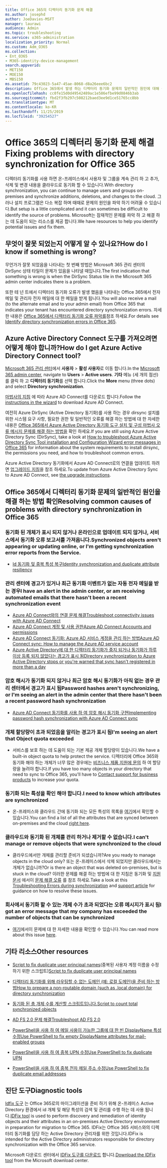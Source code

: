 ```yaml
---
title: Office 365의 디렉터리 동기화 문제 해결
ms.author: josephd
author: JoeDavies-MSFT
manager: laurawi
audience: Admin
ms.topic: troubleshooting
ms.service: o365-administration
localization_priority: Normal
ms.custom: Adm_O365
ms.collection:
- Ent_O365
- M365-identity-device-management
search.appverid:
- MET150
- MOE150
- MBS150
ms.assetid: 79c43023-5a47-45ae-8068-d8a26eee6bc2
description: Office 365에서 발생 하는 디렉터리 동기화 문제의 일반적인 원인에 대해 설명 하 고 이러한 문제를 해결 하는 데 도움이 되는 몇 가지 방법을 제공 합니다.
ms.openlocfilehash: cc0fe15d0d49542489ac1e586efbe99d0846b3ab
ms.sourcegitcommit: fbd2f3fb297c508212baed3ee9d1ce51765cc8bb
ms.translationtype: MT
ms.contentlocale: ko-KR
ms.lasthandoff: 11/25/2019
ms.locfileid: "39254527"
---
```

# <a name="fixing-problems-with-directory-synchronization-for-office-365"></a><span data-ttu-id="2e1e9-103">Office 365의 디렉터리 동기화 문제 해결</span><span class="sxs-lookup"><span data-stu-id="2e1e9-103">Fixing problems with directory synchronization for Office 365</span></span>

<span data-ttu-id="2e1e9-104">디렉터리 동기화를 사용 하면 온-프레미스에서 사용자 및 그룹을 계속 관리 하 고 추가, 삭제 및 변경 내용을 클라우드로 동기화 할 수 있습니다.</span><span class="sxs-lookup"><span data-stu-id="2e1e9-104">With directory synchronization, you can continue to manage users and groups on-premises and synchronize additions, deletions, and changes to the cloud.</span></span> <span data-ttu-id="2e1e9-105">그러나 설치 프로그램은 다소 복잡 하며 때때로 문제의 원인을 파악 하기 어려울 수 있습니다.</span><span class="sxs-lookup"><span data-stu-id="2e1e9-105">But setup is a little complicated and it can sometimes be difficult to identify the source of problems.</span></span> <span data-ttu-id="2e1e9-106">Microsoft는 잠재적인 문제를 파악 하 고 해결 하는 데 도움이 되는 리소스를 제공 합니다.</span><span class="sxs-lookup"><span data-stu-id="2e1e9-106">We have resources to help you identify potential issues and fix them.</span></span>
  
## <a name="how-do-i-know-if-something-is-wrong"></a><span data-ttu-id="2e1e9-107">무엇이 잘못 되었는지 어떻게 알 수 있나요?</span><span class="sxs-lookup"><span data-stu-id="2e1e9-107">How do I know if something is wrong?</span></span>

<span data-ttu-id="2e1e9-108">무언가가 잘못 되었음을 나타내는 첫 번째 방법은 Microsoft 365 관리 센터의 DirSync 상태 타일이 문제가 있음을 나타낼 때입니다.</span><span class="sxs-lookup"><span data-stu-id="2e1e9-108">The first indication that something is wrong is when the DirSync Status tile in the Microsoft 365 admin center indicates there is a problem.</span></span>
  
<span data-ttu-id="2e1e9-109">또한 테 넌 트에서 디렉터리 동기화 오류가 발생 했음을 나타내는 Office 365에서 전자 메일 및 관리자 전자 메일에 대 한 메일을 받게 됩니다.</span><span class="sxs-lookup"><span data-stu-id="2e1e9-109">You will also receive a mail (to the alternate email and to your admin email) from Office 365 that indicates your tenant has encountered directory synchronization errors.</span></span> <span data-ttu-id="2e1e9-110">자세한 내용은 [Office 365에서 디렉터리 동기화 오류 파악를](identify-directory-synchronization-errors.md)참조 하세요.</span><span class="sxs-lookup"><span data-stu-id="2e1e9-110">For details see [Identify directory synchronization errors in Office 365](identify-directory-synchronization-errors.md).</span></span>
  
## <a name="how-do-i-get-azure-active-directory-connect-tool"></a><span data-ttu-id="2e1e9-111">Azure Active Directory Connect 도구를 가져오려면 어떻게 해야 합니까?</span><span class="sxs-lookup"><span data-stu-id="2e1e9-111">How do I get Azure Active Directory Connect tool?</span></span>

<span data-ttu-id="2e1e9-112">[Microsoft 365 관리 센터](https://admin.microsoft.com)에서 **사용자** \> **활성 사용자**로 이동 합니다.</span><span class="sxs-lookup"><span data-stu-id="2e1e9-112">In the [Microsoft 365 admin center](https://admin.microsoft.com), navigate to **Users** \> **Active users**.</span></span> <span data-ttu-id="2e1e9-113">**기타** 메뉴 (세 개의 점선)를 클릭 하 고 **디렉터리 동기화**를 선택 합니다.</span><span class="sxs-lookup"><span data-stu-id="2e1e9-113">Click the **More** menu (three dots) and select **Directory synchronization**.</span></span> 
  
<span data-ttu-id="2e1e9-114">[마법사의 지침](set-up-directory-synchronization.md) 에 따라 Azure AD Connect를 다운로드 합니다.</span><span class="sxs-lookup"><span data-stu-id="2e1e9-114">Follow the [instructions in the wizard](set-up-directory-synchronization.md) to download Azure AD Connect.</span></span> 
  
<span data-ttu-id="2e1e9-115">여전히 Azure DirSync (Active Directory 동기화)를 사용 하는 경우 dirsync 설치를 위한 시스템 요구 사항, 필요한 권한 및 일반적인 오류를 해결 하는 방법에 대 한 자세한 내용은 [Office 365에서 Azure Active Directory 동기화 도구 설치 및 구성 마법사 오류 메시지 문제를 해결 하는 방법을](https://go.microsoft.com/fwlink/p/?LinkId=396717) 확인 하세요.</span><span class="sxs-lookup"><span data-stu-id="2e1e9-115">If you are still using Azure Active Directory Sync (DirSync), take a look at [How to troubleshoot Azure Active Directory Sync Tool installation and Configuration Wizard error messages in Office 365](https://go.microsoft.com/fwlink/p/?LinkId=396717) for information about the system requirements to install dirsync, the permissions you need, and how to troubleshoot common errors.</span></span> 
  
<span data-ttu-id="2e1e9-116">Azure Active Directory 동기화에서 Azure AD Connect로의 연결을 업데이트 하려면 [업그레이드 지침](https://go.microsoft.com/fwlink/p/?LinkId=733240)을 참조 하세요.</span><span class="sxs-lookup"><span data-stu-id="2e1e9-116">To update from Azure Active Directory Sync to Azure AD Connect, see [the upgrade instructions](https://go.microsoft.com/fwlink/p/?LinkId=733240).</span></span>
  
## <a name="resolving-common-causes-of-problems-with-directory-synchronization-in-office-365"></a><span data-ttu-id="2e1e9-117">Office 365에서 디렉터리 동기화 문제의 일반적인 원인을 해결 하는 방법 확인</span><span class="sxs-lookup"><span data-stu-id="2e1e9-117">Resolving common causes of problems with directory synchronization in Office 365</span></span>

### <a name="synchronized-objects-arent-appearing-or-updating-online-or-im-getting-synchronization-error-reports-from-the-service"></a><span data-ttu-id="2e1e9-118">**동기화 된 개체가 표시 되지 않거나 온라인으로 업데이트 되지 않거나, 서비스에서 동기화 오류 보고서를 가져옵니다.**</span><span class="sxs-lookup"><span data-stu-id="2e1e9-118">**Synchronized objects aren't appearing or updating online, or I'm getting synchronization error reports from the Service.**</span></span>

- [<span data-ttu-id="2e1e9-119">Id 동기화 및 중복 특성 복구</span><span class="sxs-lookup"><span data-stu-id="2e1e9-119">Identity synchronization and duplicate attribute resiliency</span></span>](https://docs.microsoft.com/azure/active-directory/hybrid/how-to-connect-syncservice-duplicate-attribute-resiliency)

### <a name="i-have-an-alert-in-the-admin-center-or-am-receiving-automated-emails-that-there-hasnt-been-a-recent-synchronization-event"></a><span data-ttu-id="2e1e9-120">**관리 센터에 경고가 있거나 최근 동기화 이벤트가 없는 자동 전자 메일을 받는 경우**</span><span class="sxs-lookup"><span data-stu-id="2e1e9-120">**I have an alert in the admin center, or am receiving automated emails that there hasn't been a recent synchronization event**</span></span>
- [<span data-ttu-id="2e1e9-121">Azure AD Connect와의 연결 문제 해결</span><span class="sxs-lookup"><span data-stu-id="2e1e9-121">Troubleshoot connectivity issues with Azure AD Connect</span></span>](https://docs.microsoft.com/azure/active-directory/hybrid/tshoot-connect-connectivity)
- [<span data-ttu-id="2e1e9-122">Azure AD Connect 계정 및 사용 권한</span><span class="sxs-lookup"><span data-stu-id="2e1e9-122">Azure AD Connect Accounts and permissions</span></span>](https://go.microsoft.com/fwlink/p/?LinkId=820598)
- [<span data-ttu-id="2e1e9-123">Azure AD Connect 동기화: Azure AD 서비스 계정을 관리 하는 방법</span><span class="sxs-lookup"><span data-stu-id="2e1e9-123">Azure AD Connect sync: How to manage the Azure AD service account</span></span>](https://docs.microsoft.com/azure/active-directory/hybrid/how-to-connect-azureadaccount)
- [<span data-ttu-id="2e1e9-124">Azure Active Directory에 대 한 디렉터리 동기화가 중지 되거나 동기화가 하루 이상 등록 되지 않았다는 경고가 표시 됨</span><span class="sxs-lookup"><span data-stu-id="2e1e9-124">Directory synchronization to Azure Active Directory stops or you're warned that sync hasn't registered in more than a day</span></span>](https://support.microsoft.com/help/2882421/directory-synchronization-to-azure-active-directory-stops-or-you-re-warned-that-sync-hasn-t-registered-in-more-than-a-day)

### <a name="password-hashes-arent-synchronizing-or-im-seeing-an-alert-in-the-admin-center-that-there-hasnt-been-a-recent-password-hash-synchronization"></a><span data-ttu-id="2e1e9-125">**암호 해시가 동기화 되지 않거나 최근 암호 해시 동기화가 아직 없는 경우 관리 센터에서 경고가 표시 됨**</span><span class="sxs-lookup"><span data-stu-id="2e1e9-125">**Password hashes aren't synchronizing, or I'm seeing an alert in the admin center that there hasn't been a recent password hash synchronization**</span></span>
- [<span data-ttu-id="2e1e9-126">Azure AD Connect 동기화를 사용 하 여 암호 해시 동기화 구현</span><span class="sxs-lookup"><span data-stu-id="2e1e9-126">Implementing password hash synchronization with Azure AD Connect sync</span></span>](https://docs.microsoft.com/azure/active-directory/hybrid/how-to-connect-password-hash-synchronization)

### <a name="im-seeing-an-alert-that-object-quota-exceeded"></a><span data-ttu-id="2e1e9-127">**개체 할당량이 초과 되었음을 알리는 경고가 표시 됨**</span><span class="sxs-lookup"><span data-stu-id="2e1e9-127">**I'm seeing an alert that Object quota exceeded**</span></span>
- <span data-ttu-id="2e1e9-128">서비스를 보호 하는 데 도움이 되는 기본 제공 개체 할당량이 있습니다.</span><span class="sxs-lookup"><span data-stu-id="2e1e9-128">We have a built-in object quota to help protect the service.</span></span> <span data-ttu-id="2e1e9-129">디렉터리에 Office 365와 동기화 해야 하는 개체가 너무 많은 경우에는 [비즈니스 제품 지원에 문의](https://support.office.com/article/32a17ca7-6fa0-4870-8a8d-e25ba4ccfd4b) 하 여 할당량을 늘려야 합니다.</span><span class="sxs-lookup"><span data-stu-id="2e1e9-129">If you have too many objects in your directory that need to sync to Office 365, you'll have to [Contact support for business products](https://support.office.com/article/32a17ca7-6fa0-4870-8a8d-e25ba4ccfd4b) to increase your quota.</span></span>

### <a name="i-need-to-know-which-attributes-are-synchronized"></a><span data-ttu-id="2e1e9-130">**동기화 되는 특성을 확인 해야 합니다.**</span><span class="sxs-lookup"><span data-stu-id="2e1e9-130">**I need to know which attributes are synchronized**</span></span>
- <span data-ttu-id="2e1e9-131">온-프레미스와 클라우드 간에 동기화 되는 모든 특성의 목록을 [여기](https://go.microsoft.com/fwlink/p/?LinkId=396719)에서 확인할 수 있습니다.</span><span class="sxs-lookup"><span data-stu-id="2e1e9-131">You can find a list of all the attributes that are synced between on-premises and the cloud [right here](https://go.microsoft.com/fwlink/p/?LinkId=396719).</span></span>

### <a name="i-cant-manage-or-remove-objects-that-were-synchronized-to-the-cloud"></a><span data-ttu-id="2e1e9-132">**클라우드와 동기화 된 개체를 관리 하거나 제거할 수 없습니다.**</span><span class="sxs-lookup"><span data-stu-id="2e1e9-132">**I can't manage or remove objects that were synchronized to the cloud**</span></span>
- <span data-ttu-id="2e1e9-133">클라우드에서만 개체를 관리할 준비가 되셨습니까?</span><span class="sxs-lookup"><span data-stu-id="2e1e9-133">Are you ready to manage objects in the cloud only?</span></span> <span data-ttu-id="2e1e9-134">또는 온-프레미스에서 삭제 되었지만 클라우드에서는 개체가 없습니까?</span><span class="sxs-lookup"><span data-stu-id="2e1e9-134">Or is there an object that was deleted on-premises, but is stuck in the cloud?</span></span> <span data-ttu-id="2e1e9-135">이러한 문제를 해결 하는 방법에 대 한 지침은 동기화 및 [지원 문서](https://go.microsoft.com/fwlink/p/?LinkId=396720) 에서이 [문제 해결 오류](https://go.microsoft.com/fwlink/p/?linkid=842044) 를 참조 하세요.</span><span class="sxs-lookup"><span data-stu-id="2e1e9-135">Take a look at this [Troubleshooting Errors during synchronization](https://go.microsoft.com/fwlink/p/?linkid=842044) and [support article](https://go.microsoft.com/fwlink/p/?LinkId=396720) for guidance on how to resolve these issues.</span></span>

### <a name="i-got-an-error-message-that-my-company-has-exceeded-the-number-of-objects-that-can-be-synchronized"></a><span data-ttu-id="2e1e9-136">**회사에서 동기화 할 수 있는 개체 수가 초과 되었다는 오류 메시지가 표시 됨**</span><span class="sxs-lookup"><span data-stu-id="2e1e9-136">**I got an error message that my company has exceeded the number of objects that can be synchronized**</span></span>
- <span data-ttu-id="2e1e9-137">[여기](https://go.microsoft.com/fwlink/p/?LinkId=396721)에서이 문제에 대 한 자세한 내용을 확인할 수 있습니다.</span><span class="sxs-lookup"><span data-stu-id="2e1e9-137">You can read more about this issue [here](https://go.microsoft.com/fwlink/p/?LinkId=396721).</span></span>
   
## <a name="other-resources"></a><span data-ttu-id="2e1e9-138">기타 리소스</span><span class="sxs-lookup"><span data-stu-id="2e1e9-138">Other resources</span></span>

- <span data-ttu-id="2e1e9-139">[Script to fix duplicate user principal names](https://go.microsoft.com/fwlink/p/?LinkId=396725)(중복된 사용자 계정 이름을 수정하기 위한 스크립트)</span><span class="sxs-lookup"><span data-stu-id="2e1e9-139">[Script to fix duplicate user principal names](https://go.microsoft.com/fwlink/p/?LinkId=396725)</span></span>
    
- [<span data-ttu-id="2e1e9-140">디렉터리 동기화를 위해 라우팅할 수 없는 도메인 (예: 로컬 도메인)을 준비 하는 방법</span><span class="sxs-lookup"><span data-stu-id="2e1e9-140">How to prepare a non-routable domain (such as .local domain) for directory synchronization</span></span>](prepare-a-non-routable-domain-for-directory-synchronization.md)
    
- [<span data-ttu-id="2e1e9-141">동기화 된 총 개체 수를 계산할 스크립트입니다.</span><span class="sxs-lookup"><span data-stu-id="2e1e9-141">Script to count total synchronized objects</span></span>](https://go.microsoft.com/fwlink/p/?LinkId=396726)
    
- [<span data-ttu-id="2e1e9-142">AD FS 2.0 문제 해결</span><span class="sxs-lookup"><span data-stu-id="2e1e9-142">Troubleshoot AD FS 2.0</span></span>](https://go.microsoft.com/fwlink/p/?LinkId=396727)
    
- [<span data-ttu-id="2e1e9-143">PowerShell을 사용 하 여 메일 사용이 가능한 그룹에 대 한 빈 DisplayName 특성 수정</span><span class="sxs-lookup"><span data-stu-id="2e1e9-143">Use PowerShell to fix empty DisplayName attributes for mail-enabled groups</span></span>](https://go.microsoft.com/fwlink/p/?LinkId=396728)
    
- [<span data-ttu-id="2e1e9-144">PowerShell을 사용 하 여 중복 UPN 수정</span><span class="sxs-lookup"><span data-stu-id="2e1e9-144">Use PowerShell to fix duplicate UPN</span></span>](https://go.microsoft.com/fwlink/p/?LinkId=396730)
    
- [<span data-ttu-id="2e1e9-145">PowerShell을 사용 하 여 중복 전자 메일 주소 수정</span><span class="sxs-lookup"><span data-stu-id="2e1e9-145">Use PowerShell to fix duplicate email addresses</span></span>](https://go.microsoft.com/fwlink/p/?LinkId=396731)
    
## <a name="diagnostic-tools"></a><span data-ttu-id="2e1e9-146">진단 도구</span><span class="sxs-lookup"><span data-stu-id="2e1e9-146">Diagnostic tools</span></span>

<span data-ttu-id="2e1e9-147">[Idfix 도구](prepare-directory-attributes-for-synch-with-idfix.md) 는 Office 365로의 마이그레이션을 준비 하기 위해 온-프레미스 Active Directory 환경에서 id 개체 및 해당 특성의 검색 및 관리를 수행 하는 데 사용 됩니다.</span><span class="sxs-lookup"><span data-stu-id="2e1e9-147">[IDFix tool](prepare-directory-attributes-for-synch-with-idfix.md) is used to perform discovery and remediation of identity objects and their attributes in an on-premises Active Directory environment in preparation for migration to Office 365.</span></span> <span data-ttu-id="2e1e9-148">IDFix는 Office 365 서비스와의 디렉터리 동기화를 담당 하는 Active Directory 관리자를 위한 것입니다.</span><span class="sxs-lookup"><span data-stu-id="2e1e9-148">IDFix is intended for the Active Directory administrators responsible for directory synchronization with the Office 365 service.</span></span> 

<span data-ttu-id="2e1e9-149">Microsoft 다운로드 센터에서 [IDFix 도구를 다운로드](https://go.microsoft.com/fwlink/p/?LinkId=396718) 합니다.</span><span class="sxs-lookup"><span data-stu-id="2e1e9-149">[Download the IDFix tool](https://go.microsoft.com/fwlink/p/?LinkId=396718) from the Microsoft download center.</span></span>